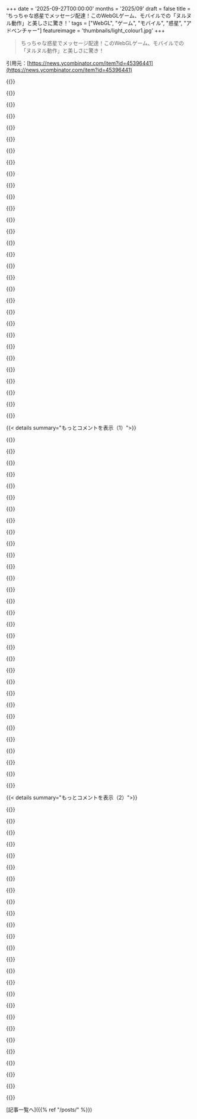 +++
date = '2025-09-27T00:00:00'
months = '2025/09'
draft = false
title = 'ちっちゃな惑星でメッセージ配達！このWebGLゲーム、モバイルでの「ヌルヌル動作」と美しさに驚き！'
tags = ["WebGL", "ゲーム", "モバイル", "惑星", "アドベンチャー"]
featureimage = 'thumbnails/light_colour1.jpg'
+++

> ちっちゃな惑星でメッセージ配達！このWebGLゲーム、モバイルでの「ヌルヌル動作」と美しさに驚き！

引用元：[https://news.ycombinator.com/item?id=45396441](https://news.ycombinator.com/item?id=45396441)




{{<matomeQuote body="フォントもアートもモバイルでのヌルヌル動作も素晴らしい！最初は配達できなかったけど、夢中になる美しさだったよ。後でやり方も分かって全部クリアした。Sky by thatgamecompanyを思わせるほど可能性に満ちてるね。<br>作者さん、チャットなしでコミュニケーションできるJourney (thatgamecompany)みたいな方法を考えてみてほしいな。言葉なしで助け合ったり、ベテランが初心者を導いたりできると最高だよ。" userName="firefoxd" createdAt="2025/09/27 16:36:27" color="#ff33a1">}}




{{<matomeQuote body="モバイルでヌルヌル動くのは、たぶん世界の湾曲が理由じゃないかな。画面に描画するモデルが常に少なめだから、負荷が低いんだと思うよ。" userName="Levitating" createdAt="2025/09/27 22:50:05" color="#ff33a1">}}




{{<matomeQuote body="数分遊んだけど、私も荷物配達できなかったな。" userName="logicallee" createdAt="2025/09/27 16:38:02" color="">}}




{{<matomeQuote body="このゲームは素晴らしいし、チャット機能がないのが最高だよ！9歳の姪と並んで一緒にプレイしたんだけど、もしチャットとか他のプレイヤーが常にいたら、ちょっと困ったことになってたかもね。" userName="Blahah" createdAt="2025/09/27 21:51:07" color="#ff5733">}}




{{<matomeQuote body="ゲームは説明不足だよね。荷物を配達する前に、まずその荷物を自分で見つける必要があるんだ。例えば、おばあさんにお供え物を寺院に届けてって頼まれたら、まずお供え物を見つけなきゃいけないんだよ。" userName="riggsdk" createdAt="2025/09/27 16:45:02" color="#ff5c5c">}}




{{<matomeQuote body="2020年以降のモバイルチップはPlayStation 4よりグラフィック性能が高いって事実、忘れちゃダメだぜ。" userName="kridsdale1" createdAt="2025/09/28 04:58:34" color="#45d325">}}




{{<matomeQuote body="チュートリアルなしでゲームプレイを教えるのって難しい技術だよね。この開発者はうまくやってるのかな？実際のプレイテスターからのフィードバックがないと、新規プレイヤーの視点に立つのは大変だよ。" userName="snerbles" createdAt="2025/09/28 05:53:40" color="#785bff">}}




{{<matomeQuote body="だから僕はチャット以外のコミュニケーション手段を提案したんだよ。" userName="firefoxd" createdAt="2025/09/27 22:08:39" color="">}}




{{<matomeQuote body="私もやり方よく分からなかったけど、ゲームはすごく美しくて平和で気に入ったよ。チャットがなくて絵文字でしか話せないのがちょっと残念かな。" userName="DenisDolya" createdAt="2025/09/27 16:53:23" color="">}}




{{<matomeQuote body="ジャンプして遊んでたら他のランナーも参加してきて、ジャンプでコミュニケーション取り始めたの、めっちゃ楽しかったよ！自分だけじゃなかったって気づいたんだ。" userName="bitbasher" createdAt="2025/09/28 00:38:32" color="#ff33a1">}}




{{<matomeQuote body="面白い指摘だけど、実際には無理じゃない？特にスマホ（タブレットは除く）の話ならね。PS4のスペックは凄いし、最新のスマホでも一時的な性能は近いかもだけど、ゲームみたいな負荷が続く状況や画質ではPS4には勝てないと思うよ。" userName="CaptainOfCoit" createdAt="2025/09/28 14:02:34" color="">}}




{{<matomeQuote body="世界の湾曲のおかげで広く感じるし、街の建物の屋上から見る景色はすごく綺麗だね。" userName="Cloudef" createdAt="2025/09/28 07:24:22" color="#45d325">}}




{{<matomeQuote body="これは失敗作でしょ。クリックできないし、パッケージなしで寺院に行っても「まだできない」みたいな表示もない。最初のクエストへの導線もなくて、全然何すればいいか分からないよ。" userName="Noumenon72" createdAt="2025/09/28 21:29:51" color="">}}




{{<matomeQuote body="NPCをクリックすれば会話が始まるよ。オフィスワーカーのNPCが配達の仕事くれるはずだよ。" userName="kaismh" createdAt="2025/09/27 17:03:24" color="#ff33a1">}}




{{<matomeQuote body="うん、そういうゲーム大好き！もっとプレイヤー間のコミュニケーションが豊かな、モバイルで動くシンプルなWebゲームって他にないかな？" userName="Blahah" createdAt="2025/09/27 23:23:48" color="">}}




{{<matomeQuote body="何人かの人の頭上には矢印があるでしょ？近づくと「…」って吹き出しが出るから、それをクリックすればタスクがもらえるよ。" userName="red_trumpet" createdAt="2025/09/27 17:02:04" color="#ff5733">}}




{{<matomeQuote body="PS3の「PlayStation Home」で、見知らぬ人とダンスしてたのを思い出しちゃったよ。" userName="supportengineer" createdAt="2025/09/28 01:46:26" color="">}}




{{<matomeQuote body="画面右下にあるメニューから絵文字を送ってコミュニケーションできるよ。" userName="maplethorpe" createdAt="2025/09/27 23:23:30" color="#ff33a1">}}




{{<matomeQuote body="HearthstoneはWebベースじゃないけど、対人戦のデッキ構築ゲームで、定型文だけでしかコミュニケーションできないようになってるんだ。おかげでマルチプレイも耐えられるし、嫌ならオフにもできるからね。" userName="colkassad" createdAt="2025/09/28 01:42:26" color="">}}




{{<matomeQuote body="モバイルでのヌルヌル動作？最高だよ！荷物は届けられなかったけど、見とれてたから全然怒ってない。美しいゲームだね。本当によくできてる！" userName="opem" createdAt="2025/09/28 19:01:10" color="#ff33a1">}}




{{<matomeQuote body="iPhone 13 mini（僕の意見ではApple最後のスマホ）のCPUが勝つね。詳しくはこれ見て→ https://www.cpu-monkey.com/en/compare_cpu-sony_playstation_5... <br> シェーダースループットも似てるよ→ https://gadgetversus.com/processor/apple-a15-bionic-vs-amd-l... <br> ブーストシェーダースループットではiPhoneが大きく勝つけど、すぐにスロットリングしちゃうだろうな。PS4の方がGPUコアが多いけど遅い。GPUメモリ帯域幅がどう違うかは分からないな。" userName="hedora" createdAt="2025/09/28 14:51:22" color="#785bff">}}




{{<matomeQuote body="空が画面の2/3以上を占めてて、垂直に流れる水みたいに見える時、不気味でこの世のものじゃないような感覚になるんだ。まるで泡の中にいて、その壁が上向きに湾曲してるのをじっと見てるみたいだった。このゲームはどこを取っても美しいね。" userName="TeMPOraL" createdAt="2025/09/28 10:19:36" color="#38d3d3">}}




{{<matomeQuote body="モバイルでのヌルヌル動作？最高だね！前にここで話したけど（0 - https://news.ycombinator.com/item?id=45403407）、このゲームは折りたたみスマホで完璧に動くし、折りたたんだり開いたりしても全然問題ないんだ。デスクトップでもブラウザウィンドウのサイズやアスペクト比を変えて試せるよ。ほとんどのモバイルやウェブゲームがこの手のシナリオで失敗してる中、開発者たちが正しい選択をしたことに拍手を送りたいね。" userName="TeMPOraL" createdAt="2025/09/28 11:10:44" color="#ff5c5c">}}




{{<matomeQuote body="PlayStation Homeが懐かしいな。ある意味、時代を先取りしてたと思う。今あるものを見ても、まだ時代を先取ってるんじゃないかな。" userName="Den_VR" createdAt="2025/09/28 08:46:26" color="">}}




{{<matomeQuote body="一人で遊びたいなら、MacのSafariを使ってみて。欠点は、服が常に変わっちゃうことだけどね。僕は普段ゲームしないんだけど、これは最後までプレイしちゃったよ。もっと探索できる場所があったらいいのにな。" userName="antfarm" createdAt="2025/09/28 08:32:11" color="#ff5733">}}




{{<matomeQuote body="全部キーボードで操作できると思ってたんだけど、クリックのヒントありがとう！笑" userName="fouc" createdAt="2025/09/28 02:03:02" color="">}}




{{<matomeQuote body="右下のうんちマークをクリックすると、他の人と繋がる方法が分かるよ。まさかランダムなメッセンジャーが人間だったなんて、びっくりだね！" userName="web007" createdAt="2025/09/27 22:23:39" color="">}}




{{<matomeQuote body="めっちゃ綺麗だよね。インタラクションを改善すべきってとこ、俺もそう思うわ。非言語コミュニケーションのいい例なら、Might & DelightのMeadowもおすすめだよ。" userName="shayway" createdAt="2025/09/27 17:59:36" color="">}}




{{<matomeQuote body="このゲームのアーティストの一人、Vicente Lucendoが以前のプロジェクトSummer Afternoonの制作秘話を公開してるよ！彼らが使ったツールは、Three.js、Houdini、Blender、Substance、Figma、GSAP、Node.jsとかいっぱい。めっちゃ役立つ情報満載だね。他のプロジェクトの事例や、作者のVicente Lucendo、Michael Sungaila、Kevin Colombinの名前も教えてくれてありがとう！<br>https://www.awwwards.com/summer-afternoon.html<br>https://www.youtube.com/watch?v=KSIxyyEaPr0<br>https://www.awwwards.com/igloo-inc-case-study.html<br>https://vlucendo.com/<br>https://x.com/michaelsungaila<br>https://www.kevincolombin.com/" userName="modernerd" createdAt="2025/09/28 07:27:24" color="#785bff">}}




{{<matomeQuote body="Summer Afternoonの直接リンクがなかったんだけど、あれって今もちゃんと動くの？2年半前にHNで話題になったらしいけど、俺の環境だと地面に埋まったまま動けないんだよな。<br>https://news.ycombinator.com/item?id=34461808<br>https://summer-afternoon.vlucendo.com/" userName="araes" createdAt="2025/09/28 19:21:58" color="">}}




{{< details summary="もっとコメントを表示（1）">}}

{{<matomeQuote body="ナマケモノ、UFO、遊び場、ビーチの宇宙人。この4つは分かったけど、5つ目って何を見つけたらいいんだっけ？" userName="gettingoverit" createdAt="2025/09/30 02:07:53" color="">}}




{{<matomeQuote body="プラットフォームがある家が一つあるよ。" userName="araes" createdAt="2025/09/30 20:08:08" color="">}}




{{<matomeQuote body="俺の環境（Chrome、macOS）だと、まだ普通に動くよ。" userName="modernerd" createdAt="2025/09/28 19:59:24" color="">}}




{{<matomeQuote body="FirefoxのWindowsで試したら問題あったけど、ChromeのWindowsだとちゃんと動いたよ。Firefox特有の問題みたいだね。" userName="araes" createdAt="2025/09/28 20:20:48" color="">}}




{{<matomeQuote body="こういうゲームの制作裏話について質問したんだ。情報共有してくれて本当にありがとう！" userName="Sobrino" createdAt="2025/09/28 07:31:07" color="">}}




{{<matomeQuote body="この投稿、本当にありがとう！素晴らしいね。" userName="ionwake" createdAt="2025/09/28 07:43:52" color="">}}




{{<matomeQuote body="セルシェーディングの表現方法はどんなアプローチだったか知ってる？" userName="retinaros" createdAt="2025/09/28 09:17:52" color="">}}




{{<matomeQuote body="カスタムツールを使ってるってこのYouTube動画でちょっと話してたよ。<br>https://www.youtube.com/watch?v=KSIxyyEaPr0&t=1177s<br>でも、この新しいゲームはもっとテクスチャとセルシェーディングを使ってるみたいだね。" userName="modernerd" createdAt="2025/09/28 17:53:46" color="#ff33a1">}}




{{<matomeQuote body="すごいけど、よく分からないな。こんなに労力かけて、JSでゲーム作ってるなんて。デスクトップ言語で書いてJSに移植すればいいのに。これじゃあ、いつもブラウザが必要で時間の無駄に思えるよ。" userName="EmilyHughes" createdAt="2025/09/28 08:09:23" color="">}}




{{<matomeQuote body="別の見方をするとね。ブラウザさえあれば遊べるんだよ。コンソールもPCもSteamアカウントもいらない。リンクだけでOK。<br>重いゲームエンジンとその問題を抱えるより、JSで軽量なプロトタイプを作ってブラウザで価値を証明し、それからデスクトップに移植する方がいいかもね。ブラウザゲームはまだ開拓されてないアートなんだよ。" userName="modernerd" createdAt="2025/09/28 09:02:26" color="#ff5733">}}




{{<matomeQuote body="まずお金を稼いで、それから誰かに依頼してネイティブに移植してもらうんだよ。Vampire Survivorsがそうだったみたいにね。" userName="cluckindan" createdAt="2025/09/28 10:39:37" color="#ff33a1">}}




{{<matomeQuote body="捉え方が間違ってるよ。これは、今使える最高のコンテンツ配信プラットフォームのネイティブ言語で書かれているんだからね。" userName="DecoySalamander" createdAt="2025/09/28 10:13:36" color="">}}




{{<matomeQuote body="どのOSでもかなり快適に動くはずだよ。もしGPUアクセラレーション付きのBSDボックスがあったら、試してみたいね。" userName="hedora" createdAt="2025/09/28 14:57:10" color="">}}




{{<matomeQuote body="「いつもブラウザが必要で時間の無駄に思える」って？<br>Android、iOS、Windows、Macのあらゆるプラットフォーム向けにバイナリを作って、それぞれのストアの審査を受けるのと比べて？そっちの方が時間の無駄じゃない？何読んでるんだか。" userName="wiseowise" createdAt="2025/09/28 11:29:11" color="#ff5733">}}




{{<matomeQuote body="いつでもElectronとかTauriを使って、ネイティブアプリにできるじゃないか。" userName="sh4rks" createdAt="2025/09/28 08:56:17" color="">}}




{{<matomeQuote body="僕の知る限り、Electronとネイティブは同じ文脈で語られるものじゃないよ。もし「（パッケージに含まれる）ブラウザにとってネイティブ」って意味なら別だけどね。Tauriも同じで、WebViewっていう「ブラウザ」を持ってくるだけだよ。" userName="hagbard_c" createdAt="2025/09/28 14:58:33" color="#785bff">}}




{{<matomeQuote body="みんな何かの上に築き上げてるんだね。20年後には、今のブラウザはネイティブアプリみたいになるんだろうな。まるで今のAssembly言語に対する僕らの見方みたいにね。" userName="yurishimo" createdAt="2025/09/28 17:07:52" color="">}}




{{<matomeQuote body="このゲームはゲームデザイン、モバイルUI、wasm、キャラデザ、ゲームの会話、インタラクティブな心理地理学の傑作だね！来週、子供のコンピュータークラブで見せるつもり。マジで素晴らしい、ブラボー！これって本当にソロ開発なの！？もしソロ開発で小規模シンプルUIゲームの例になるような、似たゲームやアプリを知ってたら教えてほしいな。いつも探してるんだ。" userName="pkdpic" createdAt="2025/09/27 23:51:00" color="#45d325">}}




{{<matomeQuote body="qingcharlesの前の投稿によると、abeto.co（https://abeto.co/）には3人いるみたいだよ。関連リンク：https://news.ycombinator.com/item?id=45397933＞ https://xcancel.com/abeto_co＞ https://xcancel.com/vlucendo＞ https://xcancel.com/michaelsungaila＞ https://kevincolombin.bandcamp.com/" userName="araes" createdAt="2025/09/28 05:36:36" color="#ff5733">}}




{{<matomeQuote body="Return of the Obra Dinn！これもおすすめだよ！https://store.steampowered.com/app/653530/Return_of_the_Obra..." userName="colkassad" createdAt="2025/09/28 01:45:18" color="#ff5c5c">}}




{{<matomeQuote body="Obra Dinnはまだプレイしてないけど（妻とプレイリストに入ってる）、開発者のLucas Popeのゲームはどれも傑作だね。Papers Pleaseは、時々イライラさせられたけど（ルール守ったり違いを見つけるのが苦手みたい）、本当に素晴らしかった。モバイルとPCで遊べるよ。https://en.m.wikipedia.org/wiki/Papers,_Please" userName="abustamam" createdAt="2025/09/28 02:29:06" color="#785bff">}}




{{<matomeQuote body="あと、もし素敵なゲーム機Playdateを持ってるなら、彼のゲームMars After Midnightは魅力的でストレスも少ないからおすすめだよ。" userName="darkvertex" createdAt="2025/09/28 02:59:36" color="">}}




{{<matomeQuote body="それ、めっちゃ遊びたい！Playdateのアイデアは好きだけど、Switchが埃かぶってる状態だから、妻に別の携帯ゲーム機を買うのは許してもらえないだろうな…（泣）" userName="abustamam" createdAt="2025/09/28 20:50:14" color="">}}




{{<matomeQuote body="このゲームと同じ開発者による、似たような（でももっと古い）別のゲームに関する記事もあるよ。その記事では開発の詳細が書かれてる。https://www.awwwards.com/summer-afternoon.html" userName="codys" createdAt="2025/09/28 07:42:15" color="#785bff">}}




{{<matomeQuote body="iOSゲームのTiny Wingsはソロ開発者（Andreas Illiger）によって作られたんだ。すごくおすすめだよ。もう10年以上前のゲームだけど、今年アップデートされて、今でも最高のモバイルゲームの一つだと僕は思ってる。" userName="MattRix" createdAt="2025/09/28 05:53:45" color="#ff33a1">}}




{{<matomeQuote body="このゲームで一番すごいことの一つは、最初の読み込みで5.7MB、最終的な読み込みでも17.5MBしかデータを転送しないってことだね。圧縮技術に関して賢い選択をしてるみたいだ。これは、うまく作られたウェブゲームがどれだけ良く機能するかを示す良い例だね。" userName="kettlecorn" createdAt="2025/09/28 06:14:50" color="#ff5733">}}




{{<matomeQuote body="2000年代半ばから、Webゲームのスマートな読み込み技術が失われたり放置されたりしてるよね。当時は帯域制限が厳しくて、Away3DやStarlingみたいなAS3エンジンが非同期処理を活用してたんだ。今のJSエンジンもアセットの非同期読み込みを試してるけど、ゲームプレイ中のフリーズやカクつきをなくすのは難しい。普通はレベルごとに読み込むから、世界を移動してもスムーズじゃない。このゲームは全部17.5MBのパッケージに入れても誰も気にしなかっただろうに、遅延ロードをこんなにエレガントにやってるのが本当にすごいよ！" userName="noduerme" createdAt="2025/09/28 06:27:40" color="#ff5c5c">}}




{{<matomeQuote body="技術が失われたってのは違うと思うな。ゲームではアセットのストリーミングにめちゃくちゃ手間をかけてるよ。ただ、ディスクからのストリーミングに集中してるだけ。FlashみたいなWebゲームにはもう市場がないから、そういう技術を見かけないだけなんだよ。" userName="jayd16" createdAt="2025/09/28 16:14:42" color="">}}




{{<matomeQuote body="このゲームの世界に5～15MBって、多すぎる気がしない？デモシーンの達人なら1MB以下に抑えるだろうし、ローポリで世界も小さいから、もっといけるはず。ラスタ画像とベクタ画像の違いみたいなもんだよね。俺の直感ズレてる？<br>でも、このシンプルさで細部まで魂がこもってて本当にすごいよ。ナビゲーションも驚くほどスムーズ。壁に挟まると思ったのに、全然そんなことなくて、デザインにめちゃくちゃ考えられてるんだろうな。" userName="TeMPOraL" createdAt="2025/09/28 10:47:44" color="#38d3d3">}}




{{<matomeQuote body="これ、すごいね！中身をちょっと見たら、容量の大半は3Dモデルとサウンドエフェクトに使われてたよ。一番デカいのは2.3MBのループ音楽トラック。3DモデルはDraco圧縮されてて、一番大きい世界モデルが81k頂点で333kB。非圧縮なら972kBだから、Dracoはすごい働きしてる！<br>もっと容量減らせるだろうけど、労力に見合わないかもね。繰り返しモデルじゃなくてユニークなモデルが多いのは、アーティストのこだわりかな。LODモデルも送ってるけど、今の回線速度なら生成より送る方が早くて楽なのかもね。" userName="kettlecorn" createdAt="2025/09/28 19:33:43" color="#38d3d3">}}

{{</details>}}




{{< details summary="もっとコメントを表示（2）">}}

{{<matomeQuote body="もっと重いと思ったけど、ウェブページの平均的な重さは1MB超え、90パーセンタイルで7～8MBもあるんだね！<br>https://almanac.httparchive.org/en/2024/page-weight#fig-37<br>だから、静的なドキュメントじゃなくビデオゲームで5～15MBなら、かなり良い方だよ！" userName="hedora" createdAt="2025/09/28 15:05:09" color="#ff5733">}}




{{<matomeQuote body="非プロシージャルコンテンツで10MBって、本当にすごいよ！ローポリの世界なのにディテールがめちゃくちゃ豊富で、そういうのが容量をどんどん増やしていくからね。" userName="m-schuetz" createdAt="2025/09/28 17:18:34" color="#ff33a1">}}




{{<matomeQuote body="異論はないけど、これよりもっと重いReactアプリをいくつも見てきたよ。しかも、このゲームより複雑だったなんてことは絶対なかったね。" userName="stavros" createdAt="2025/09/28 23:56:28" color="">}}




{{<matomeQuote body="128kbps回線でもゲームがかなり早く読み込まれたことに、マジで驚いたよ！ただ、追加データを読み込んでるって表示してくれたらな〜。白い画面でしばらく待たされたから、現状が分からなくてちょっと困った。でも、このゲームは最高！" userName="high_priest" createdAt="2025/09/28 10:38:49" color="#ff33a1">}}




{{<matomeQuote body="みんなが言ってるように、グラフィックも動作も最高だね！デスクトップのキーボード操作も、モバイルの親指操作もすごく良い感じ。未来が楽しみになるよ！これにどれだけ労力がかかったか想像もできない。<br>ただ、デスクトップは大丈夫だったけど、モバイルだとちょっと酔っちゃったんだ。VRでも酔いやすい方だけど、他のモバイルゲームではこんなことなかったのに。たぶん、起伏のある地形と狭い視野、モバイル操作のせいで、iPhone 16 Pro MaxのiOS Safariで遊んだ時の話ね。" userName="sheepscreek" createdAt="2025/09/28 01:13:15" color="#ff5733">}}




{{<matomeQuote body="スマホで気づいたんだけど、縦持ちより横持ち（ランドスケープ）の方が視野がずっと広くて良かったよ。まだちょっと狭い気もするけど、縦持ちほどひどくはないね。" userName="dgoldstein0" createdAt="2025/09/28 07:47:19" color="#ff5c5c">}}




{{<matomeQuote body="折りたたみスマホのほぼ正方形なメイン画面で完璧！これほど上手く動くゲームは初めてだよ。折りたたんだり開いたりしても、カメラがちょっと動くだけでキャラが画面から外れないし、カクつきも一時停止もない。デスクトップでもブラウザ窓のサイズを変えれば同じ挙動だよ。" userName="TeMPOraL" createdAt="2025/09/28 10:58:37" color="#45d325">}}




{{<matomeQuote body="うん、ウィンドウのリサイズやデバイスの回転イベントにちゃんと反応してるね。これはすごく良い実装だよ、間違いなく。" userName="lobsterthief" createdAt="2025/10/01 03:48:29" color="#785bff">}}




{{<matomeQuote body="デスクトップで遊んでたらちょっと酔っちゃったな。FOVスライダーと、カメラの動きを抑える機能があったらいいかもね。" userName="snerbles" createdAt="2025/09/28 05:48:45" color="#ff5c5c">}}




{{<matomeQuote body="モバイルでもちょっと気分が悪くなったよ。主な原因はフレームレートが低かったのと、操作が期待通りじゃなかったことかな。" userName="samplifier" createdAt="2025/09/29 07:14:37" color="">}}




{{<matomeQuote body="ゲームで気分が悪くなっちゃって、休憩しなきゃいけなかったんだけど、後で戻ってきてなんとかクリアできたよ。" userName="singpolyma3" createdAt="2025/09/28 02:29:09" color="">}}




{{<matomeQuote body="ゲームを作らないWeb開発者として、これには完全に度肝を抜かれたよ。俺の知識とこれを作るのに必要な知識の差に圧倒されまくり。すごく美しくて、ただ歩き回るだけでも楽しいね。" userName="stevage" createdAt="2025/09/28 05:44:33" color="#ff5c5c">}}




{{<matomeQuote body="素晴らしい作品を見ると、本当に謙虚な気持ちになるよね。" userName="dsq" createdAt="2025/09/28 07:18:49" color="">}}




{{<matomeQuote body="実際に遊ぶより、グラフィックとスタイルを楽しんだ時間が長かったな。モバイルでこんなにヌルヌル動くなんて初めてだよ。ただ、ゲーム自体はメッセージの届け方がよく分からなかったけどね。" userName="Jotalea" createdAt="2025/09/27 20:18:46" color="">}}




{{<matomeQuote body="4年前の安いAndroidスマホでも遊べたよ。これはすごく感動したね！" userName="keanebean86" createdAt="2025/09/27 22:43:24" color="#45d325">}}




{{<matomeQuote body="10年前のノートPCで完璧に動いたからマジで驚いたよ。普段ならこんな凝ったゲームはブラウザで遊べないもんね。CPUも20%くらいしか使ってなかった（2コア4スレッド）。" userName="tapia" createdAt="2025/09/28 11:04:58" color="#38d3d3">}}




{{<matomeQuote body="「メッセージ」って部分はちょっと分かりにくいけど、実際はただの簡単なクエストだよ。最初から郵便物を持ってるわけじゃなくて、歩き回ってクエストをくれる人を見つければいいだけさ。" userName="MattRix" createdAt="2025/09/28 15:40:56" color="#ff5733">}}




{{<matomeQuote body="Jet Set Radioを思い出すな。" userName="mountainriver" createdAt="2025/09/27 22:29:42" color="">}}




{{<matomeQuote body="@thecupisblueさん、すごい作品！これ伝えるためだけにログインしたよ。鳥肌が立って、またウェブにワクワクさせられた！AI時代になって開発の世界で自分の道を見つけるのに苦労してたんだけど、ARやWebXRに楽しく戻ってたんだ。このゲームと、なによりクールなものを作る新たなインスピレーションをありがとう！" userName="Brainfood" createdAt="2025/09/28 00:43:58" color="#ff33a1">}}




{{<matomeQuote body="WebXRはものすごく過小評価されてるよね。" userName="jimmySixDOF" createdAt="2025/09/28 02:28:35" color="">}}




{{<matomeQuote body="iOSのカメラ操作以外は全部好きだよ。どう改善できるか分からないけど、手直しが必要だね。カメラがキャラに近づきすぎることが多いんだ。移動方向とカメラ位置を分ける2点タッチ操作も検討してみては？" userName="geuis" createdAt="2025/09/27 21:43:09" color="#ff5c5c">}}




{{<matomeQuote body="同意。移動も同じだね。時々真っ直ぐ走るのがちょっと難しいんだ。" userName="xixixao" createdAt="2025/09/27 22:49:44" color="#38d3d3">}}




{{<matomeQuote body="うん。カメラワークはいくつか改善が必要だね。" userName="tuanalumi" createdAt="2025/10/02 03:05:54" color="">}}




{{<matomeQuote body="カメラを左右に回したり、キャラを旋回させたりする操作（多分QとE）を追加すれば直るだろうね。" userName="johnsillings" createdAt="2025/09/28 15:31:32" color="#785bff">}}




{{<matomeQuote body="旋回が敏感すぎるね。" userName="kouru225" createdAt="2025/09/28 00:45:39" color="">}}

{{</details>}}



[記事一覧へ]({{% ref "/posts/" %}})
